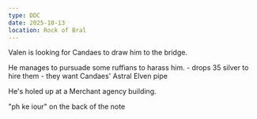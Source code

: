 ```yaml
---
type: DDC
date: 2025-10-13
location: Rock of Bral
---
```


Valen is looking for Candaes to draw him to the bridge.

He manages to pursuade some ruffians to harass him. 
	- drops 35 silver to hire them
		- they want Candaes' Astral Elven pipe

He's holed up at a Merchant agency building. 

"ph ke iour" on the back of the note
